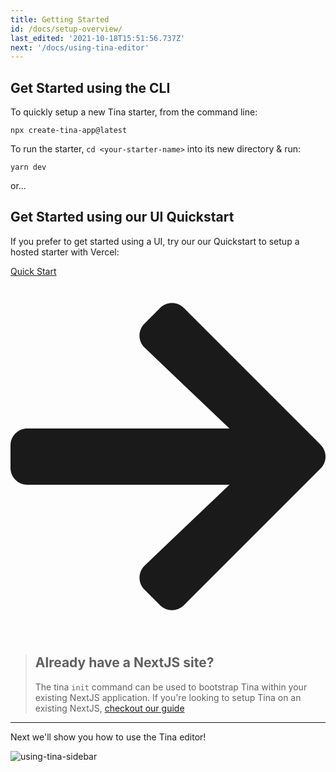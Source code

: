 ```yaml
---
title: Getting Started
id: /docs/setup-overview/
last_edited: '2021-10-18T15:51:56.737Z'
next: '/docs/using-tina-editor'
---
```


## Get Started using the CLI

To quickly setup a new Tina starter, from the command line:

```bash,copy
npx create-tina-app@latest
```

To run the starter, `cd <your-starter-name>` into its new directory & run:

```bash,copy
yarn dev
```

or...

## Get Started using our UI Quickstart

If you prefer to get started using a UI, try our our Quickstart to setup a hosted starter with Vercel:

<div>
<a href="https://app.tina.io/quickstart" style="width: fit-content;" class="calloutButton">Quick Start<svg stroke="currentColor" fill="currentColor" stroke-width="0" viewBox="0 0 448 512" xmlns="http://www.w3.org/2000/svg"><path d="M190.5 66.9l22.2-22.2c9.4-9.4 24.6-9.4 33.9 0L441 239c9.4 9.4 9.4 24.6 0 33.9L246.6 467.3c-9.4 9.4-24.6 9.4-33.9 0l-22.2-22.2c-9.5-9.5-9.3-25 .4-34.3L311.4 296H24c-13.3 0-24-10.7-24-24v-32c0-13.3 10.7-24 24-24h287.4L190.9 101.2c-9.8-9.3-10-24.8-.4-34.3z"></path></svg></a>
</div>

> ## Already have a NextJS site?
>
> The tina `init` command can be used to bootstrap Tina within your existing NextJS application.
> If you're looking to setup Tina on an existing NextJS, [checkout our guide](/guides/tina-cloud/add-tinacms-to-existing-site/overview/)

<hr />

Next we'll show you how to use the Tina editor!

![using-tina-sidebar](https://res.cloudinary.com/forestry-demo/image/upload/v1638554818/tina-io/using-tina/sidebar.gif)
